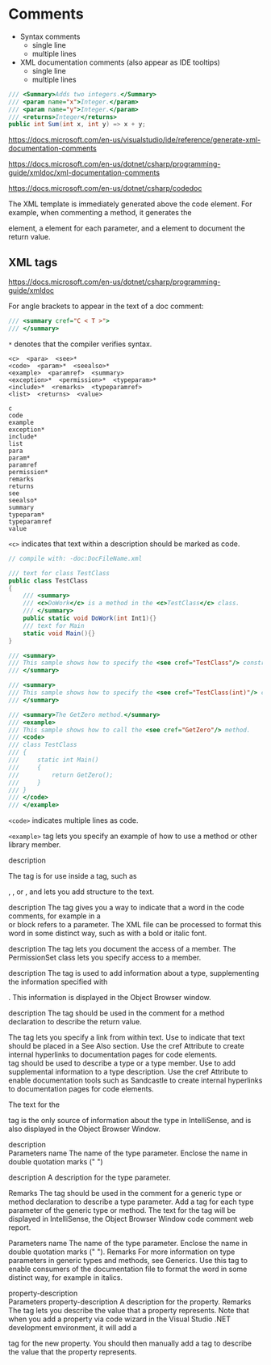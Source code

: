 # Comments

* Syntax comments
  - single line
  - multiple lines
* XML documentation comments (also appear as IDE tooltips)
  - single line
  - multiple lines


```cs
/// <Summary>Adds two integers.</Summary>
/// <param name="x">Integer.</param>
/// <param name="y">Integer.</param>
/// <returns>Integer</returns>
public int Sum(int x, int y) => x + y;
```


https://docs.microsoft.com/en-us/visualstudio/ide/reference/generate-xml-documentation-comments


https://docs.microsoft.com/en-us/dotnet/csharp/programming-guide/xmldoc/xml-documentation-comments


https://docs.microsoft.com/en-us/dotnet/csharp/codedoc


The XML template is immediately generated above the code element. For example, when commenting a method, it generates the <summary> element, a <param> element for each parameter, and a <returns> element to document the return value.


## XML tags

https://docs.microsoft.com/en-us/dotnet/csharp/programming-guide/xmldoc


For angle brackets to appear in the text of a doc comment:

```cs
/// <summary cref="C < T >">
/// </summary>
```

`*` denotes that the compiler verifies syntax.

```
<c>  <para>  <see>*
<code>  <param>*  <seealso>*
<example>  <paramref>  <summary>
<exception>*  <permission>*  <typeparam>*
<include>*  <remarks>  <typeparamref>
<list>  <returns>  <value>

c
code
example
exception*
include*
list
para
param*
paramref
permission*
remarks
returns
see
seealso*
summary
typeparam*
typeparamref
value
```

`<c>` indicates that text within a description should be marked as code.

```cs
// compile with: -doc:DocFileName.xml

/// text for class TestClass
public class TestClass
{
    /// <summary>
    /// <c>DoWork</c> is a method in the <c>TestClass</c> class.
    /// </summary>
    public static void DoWork(int Int1){}
    /// text for Main
    static void Main(){}
}

/// <summary>
/// This sample shows how to specify the <see cref="TestClass"/> constructor as a cref attribute.
/// </summary>

/// <summary>
/// This sample shows how to specify the <see cref="TestClass(int)"/> constructor as a cref attribute.
/// </summary>

/// <summary>The GetZero method.</summary>
/// <example> 
/// This sample shows how to call the <see cref="GetZero"/> method.
/// <code>
/// class TestClass 
/// {
///     static int Main() 
///     {
///         return GetZero();
///     }
/// }
/// </code>
/// </example>

```

`<code>` indicates multiple lines as code.

`<example>` tag lets you specify an example of how to use a method or other library member.

<exception cref="member">description</exception>

The <para> tag is for use inside a tag, such as <summary>, <remarks>, or <returns>, and lets you add structure to the text.

<param name="name">description</param>

<paramref name="name"/>
The <paramref> tag gives you a way to indicate that a word in the code comments, for example in a <summary> or <remarks> block refers to a parameter. The XML file can be processed to format this word in some distinct way, such as with a bold or italic font.


<permission cref="member">description</permission>
The <permission> tag lets you document the access of a member. The PermissionSet class lets you specify access to a member.

<remarks>description</remarks>
The <remarks> tag is used to add information about a type, supplementing the information specified with <summary>. This information is displayed in the Object Browser window.

<returns>description</returns>
The <returns> tag should be used in the comment for a method declaration to describe the return value.


<see cref="member"/>
The <see> tag lets you specify a link from within text. Use <seealso> to indicate that text should be placed in a See Also section. Use the cref Attribute to create internal hyperlinks to documentation pages for code elements.

<seealso cref="member"/>


<summary> tag should be used to describe a type or a type member. Use <remarks> to add supplemental information to a type description. Use the cref Attribute to enable documentation tools such as Sandcastle to create internal hyperlinks to documentation pages for code elements.

The text for the <summary> tag is the only source of information about the type in IntelliSense, and is also displayed in the Object Browser Window.


<typeparam name="name">description</typeparam>  
Parameters
name
The name of the type parameter. Enclose the name in double quotation marks (" ")

description
A description for the type parameter.

Remarks
The <typeparam> tag should be used in the comment for a generic type or method declaration to describe a type parameter. Add a tag for each type parameter of the generic type or method.
The text for the <typeparam> tag will be displayed in IntelliSense, the Object Browser Window code comment web report.

<typeparamref name="name"/>  
Parameters
name
The name of the type parameter. Enclose the name in double quotation marks (" ").
Remarks
For more information on type parameters in generic types and methods, see Generics.
Use this tag to enable consumers of the documentation file to format the word in some distinct way, for example in italics.

<value>property-description</value>  
Parameters
property-description
A description for the property.
Remarks
The <value> tag lets you describe the value that a property represents. Note that when you add a property via code wizard in the Visual Studio .NET development environment, it will add a <summary> tag for the new property. You should then manually add a <value> tag to describe the value that the property represents.